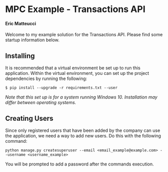 # MPC Example - Transactions API
#### Eric Matteucci

Welcome to my example solution for the Transactions API. Please find some startup information below.

## Installing
It is recommended that a virtual environment be set up to run this application.
Within the virtual environment, you can set up the project dependencies by running the following:
```shell script
$ pip install --upgrade -r requirements.txt --user
```
_Note that this set up is for a system running Windows 10. Installation may differ between
operating systems._

## Creating Users
Since only registered users that have been added by the company can use the application,
we need a way to add new users. Do this with the following command:
```shell script
python manage.py createsuperuser --email <email_example@example.com> --username <username_example>
```
You will be prompted to add a password after the commands execution.

